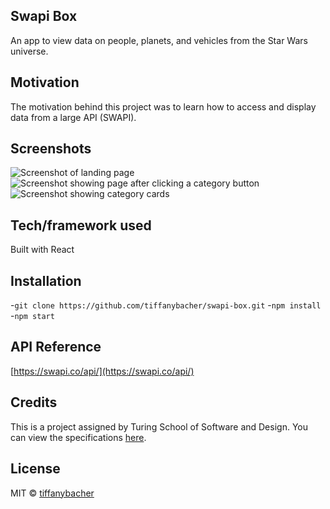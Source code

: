 ## Swapi Box
An app to view data on people, planets, and vehicles from the Star Wars universe.

## Motivation
The motivation behind this project was to learn how to access and display data from a large API (SWAPI).
 
## Screenshots
![Screenshot of landing page](https://tinypic.com/r/34imrn8/9 "Screenshot of landing page")
![Screenshot showing page after clicking a category button](https://tinypic.com/r/2hdz5kz/9 "Screenshot showing page after clicking a category button")
![Screenshot showing category cards](https://tinypic.com/r/2lvb6g6/9 "Screenshot showing category cards")

## Tech/framework used
Built with React

## Installation
-```git clone https://github.com/tiffanybacher/swapi-box.git```
-```npm install```
-```npm start```

## API Reference
[https://swapi.co/api/](https://swapi.co/api/)

## Credits
This is a project assigned by Turing School of Software and Design. You can view the specifications [here](http://frontend.turing.io/projects/swapi-box.html).

## License
MIT © [tiffanybacher](https://github.com/tiffanybacher)
